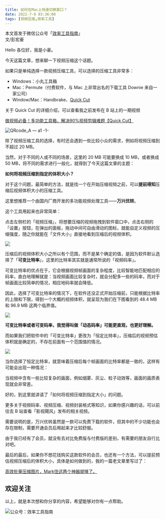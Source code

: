 ```yaml
---
title: 如何在Mac上快速切换窗口？                                      
date: 2022-7-9 03:36:00                 
tags: [视频压缩,效率工具]                                                                   
---    
```


本文首发于微信公众号「[效率工具指南](https://mp.weixin.qq.com/s/WUsSfnHuVvT2SWcso31qlQ)」     
文/彭宏豪       

Hello 各位好，我是小豪。   

今天这篇文章，想来聊一下视频压缩这个话题。

如果只是单纯选择一款视频压缩工具，可以选择的压缩工具非常多：  

* Windows：小丸工具箱
* Mac：Permute（付费软件，与 Mac 上非常出名的下载工具 Downie 来自一家公司）      
* Window/Mac：Handbrake、[Quick Cut](https://mp.weixin.qq.com/s?__biz=MzAxMjY0NTY5OA==&mid=2649919194&idx=1&sn=d51a53be3d5bdcb2f1c520800d55810e&chksm=83a88af7b4df03e137de5e218348c7f0cf34408d502605574b7ef859b28e4530b4c0dc8d37c4&token=658973878&lang=zh_CN#rd)      

关于 Quick Cut 的详细介绍，可以查看我之前发布在 B 站上的一期视频 

[做视频必备！多功能工具箱，解决90%视频剪辑难题【Quick Cut】](https://www.bilibili.com/video/BV1G3411a7RN)     

![QRcode_A — a1 -1-](https://article-picbed-1302715071.cos.ap-guangzhou.myqcloud.com/2022/07/09/qrcodea--a1-1.jpg)


除了视频压缩工具的选择，有时还会遇到一些比较小众的需求，例如将视频压缩到不超过 20 MB。  

当然，对于不同的人或不同的场景，这里的 20 MB 可能要换成 10 MB，或者换成 50 MB，将不同的需求进行一般化，就得到了今天这篇文章的主题：  

**如何将视频压缩到指定的体积大小？**    

对于这个问题，最简单的方法，就是找一个在开始压缩视频之前，可以**提前得知**压缩后视频体积大小的压缩工具。  

这里想推荐一个由国内厂商开发的多功能视频处理工具——**万兴优转**。    

这个工具用起来也非常简单：  

点击左侧栏的「视频压缩」，将想要压缩的视频拖拽到软件窗口中，点击右侧的「设置」按钮，在弹出的面板，拖动中间可自由滑动的图标，就能自定义视频的压缩强度，随之你就能在「文件大小」直接地看到压缩后的视频体积。  

![](https://article-picbed-1302715071.cos.ap-guangzhou.myqcloud.com/2022/07/09/16573061654679.jpg)

压缩后的视频体积大小之所以有个范围，而不是某个确定的值，是因为软件默认选择了「**可变比特率**」，这里的比特率其实就是通常所说的「视频码率」。  

可变比特率的优点在于，它会根据视频帧画面的复杂程度，比较智能地匹配相应的码率，直白地理解就是：当视频画面比较复杂时，就会分配多一些的码率，而对于帧画面比较简单的情况，相应地码率就会降低。

因此，选择了可变比特率的情况下，在软件还没正式开始压缩前，只能根据比特率的上限和下限，得到一个大概的视频体积，就呈现为我们在下图看到的 48.4 MB 和 96.9 MB 这两个临界值。      

![](https://article-picbed-1302715071.cos.ap-guangzhou.myqcloud.com/2022/07/09/16573064077783.jpg)

**可变比特率或者可变码率，我觉得叫做「动态码率」可能更直观，也更好理解。**    

而如果我们把软件中的「可变比特率」更改为「恒定比特率」，压缩后的视频预估体积就是确定的，不存在前面有一个范围值的情况。    

![](https://article-picbed-1302715071.cos.ap-guangzhou.myqcloud.com/2022/07/09/16573068367798.jpg)

当你选择了恒定比特率，就意味着压缩后每个帧画面的比特率都是一致的，这样有可能会出现一种情况：  

当视频中含有一些比较复杂的画面，例如烟雾、灰尘、粒子动效等，画面的画质表现就会非常差。   

好的，到这里就讲请了「如何将视频压缩到指定大小」的问题。   


更多关于视频码率、视频压缩、视频封装格式等知识，如果你感兴趣的话，可以前往去 B 站查看「影视飓风」发布的相关视频。   

需要说明的是，万兴优转虽然是一款可以免费下载的软件，但其中的不少功能也会存在限制，需要开通会员后用起来才比较舒服。  

由于我已经有了会员，就没有去对比免费版与付费版的差别，有需要的朋友自行比对吧。   

最后的最后，如果你不想花钱购买这款软件的会员，也还有一个方法，可以提前预估视频压缩后的体积大小，具体是如何做到的，我的一篇老文章里写过了：   

[高效批量压缩图片，Mark住这两个神器就够了。](https://mp.weixin.qq.com/s?__biz=MzAxMjY0NTY5OA==&mid=2649914213&idx=1&sn=06869840e55c9d145f71773b35a20813&chksm=83a87f48b4dff65eb4e24ef5f00fa8e76f3406bc2ec583e343358ca24f2168d830f02531747d&token=658973878&lang=zh_CN#rd)       

## 欢迎关注     

以上，就是本次想和你分享的内容，希望能够对你有一点帮助。     

![公众号：效率工具指南](https://article-picbed-1302715071.cos.ap-guangzhou.myqcloud.com/2021/05/28/gong-zhong-hao-wei-bu-er-wei-ma-dailogo.png)     














